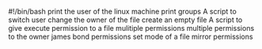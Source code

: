#!/bin/bash
print the user of the linux machine
print groups
A script to switch user
change the owner of the file
create an empty file
A script to give execute permission to a file
mulitiple permissions
multiple permissions to the owner
james bond permissions
set mode of a file 
mirror permissions
